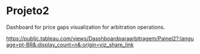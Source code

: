 # Projeto2

Dashboard for price gaps visualization for arbitration operations.

https://public.tableau.com/views/Dasshboardparaarbitragem/Painel2?:language=pt-BR&:display_count=n&:origin=viz_share_link
